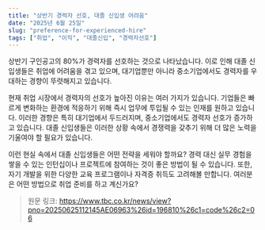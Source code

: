 ```yaml
---
title: "상반기 경력자 선호, 대졸 신입생 어려움"
date: "2025년 6월 25일"
slug: "preference-for-experienced-hire"
tags: ["취업", "이직", "대졸신입", "경력자선호"]
---
```


상반기 구인공고의 80%가 경력자를 선호하는 것으로 나타났습니다. 이로 인해 대졸 신입생들은 취업에 어려움을 겪고 있으며, 대기업뿐만 아니라 중소기업에서도 경력자를 우대하는 경향이 뚜렷해지고 있습니다.

현재 취업 시장에서 경력자의 선호가 높아진 이유는 여러 가지가 있습니다. 기업들은 빠르게 변화하는 환경에 적응하기 위해 즉시 업무에 투입될 수 있는 인재를 원하고 있습니다. 이러한 경향은 특히 대기업에서 두드러지며, 중소기업에서도 경력자 선호가 증가하고 있습니다. 대졸 신입생들은 이러한 상황 속에서 경쟁력을 갖추기 위해 더 많은 노력을 기울여야 할 필요가 있습니다.

이런 현실 속에서 대졸 신입생들은 어떤 전략을 세워야 할까요? 경력 대신 실무 경험을 쌓을 수 있는 인턴십이나 프로젝트에 참여하는 것이 좋은 방법이 될 수 있습니다. 또한, 자기 개발을 위한 다양한 교육 프로그램이나 자격증 취득도 고려해볼 만합니다. 여러분은 어떤 방법으로 취업 준비를 하고 계신가요?

> 원문 링크: https://www.tbc.co.kr/news/view?pno=20250625112145AE06963%26id=196810%26c1=code%26c2=06